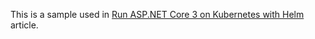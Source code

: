 This is a sample used in [Run ASP.NET Core 3 on Kubernetes with Helm](https://dev.to/wolnikmarcin/run-asp-net-core-3-on-kubernetes-with-helm-1o01) article.
